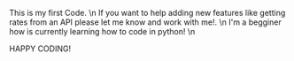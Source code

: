 This is my first Code. \n 
If you want to help adding new features like getting rates from an API please let me know and work with me!. \n
I'm a begginer how is currently learning how to code in python! \n

HAPPY CODING! 


